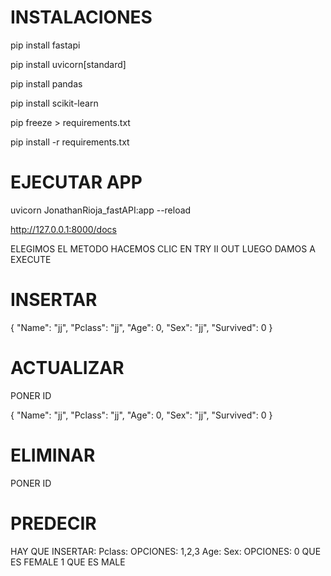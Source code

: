 # INSTALACIONES

pip install fastapi

pip install uvicorn[standard]

pip install pandas

pip install scikit-learn


pip freeze > requirements.txt

pip install -r requirements.txt

# EJECUTAR APP

uvicorn JonathanRioja_fastAPI:app --reload

http://127.0.0.1:8000/docs

ELEGIMOS EL METODO 
HACEMOS CLIC EN TRY II OUT
LUEGO DAMOS A EXECUTE

# INSERTAR 

{
  "Name": "jj",
  "Pclass": "jj",
  "Age": 0,
  "Sex": "jj",
  "Survived": 0
}

# ACTUALIZAR 

PONER ID 

{
  "Name": "jj",
  "Pclass": "jj",
  "Age": 0,
  "Sex": "jj",
  "Survived": 0
}

# ELIMINAR 

PONER ID 


# PREDECIR

HAY QUE INSERTAR:
Pclass: OPCIONES: 1,2,3
Age: 
Sex: OPCIONES: 0 QUE ES FEMALE
               1 QUE ES MALE

